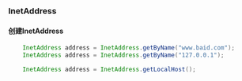 ### InetAddress
#### 创建InetAddress

```java
    InetAddress address = InetAddress.getByName("www.baid.com");
    InetAddress address = InetAddress.getByName("127.0.0.1");

    InetAddress address = InetAddress.getLocalHost();
```